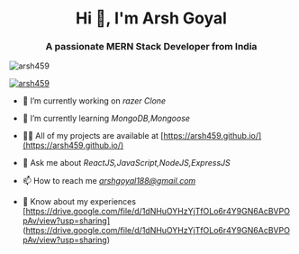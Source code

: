 <h1 align="center">Hi 👋, I'm Arsh Goyal</h1>
<h3 align="center">A passionate MERN Stack Developer from India</h3>

<p align="left"> <img src="https://komarev.com/ghpvc/?username=arsh459&label=Profile%20views&color=0e75b6&style=flat" alt="arsh459" /> </p>

<p align="left"> <a href="https://github.com/ryo-ma/github-profile-trophy"><img src="https://github-profile-trophy.vercel.app/?username=Pradyut267" alt="arsh459" /></a> </p>

- 🔭 I’m currently working on *razer Clone*

- 🌱 I’m currently learning *MongoDB,Mongoose*

- 👨‍💻 All of my projects are available at [https://arsh459.github.io/](https://arsh459.github.io/)

- 💬 Ask me about *ReactJS,JavaScript,NodeJS,ExpressJS*

- 📫 How to reach me *arshgoyal188@gmail.com*

- 📄 Know about my experiences [https://drive.google.com/file/d/1dNHuOYHzYjTfOLo6r4Y9GN6AcBVPOpAv/view?usp=sharing]
(https://drive.google.com/file/d/1dNHuOYHzYjTfOLo6r4Y9GN6AcBVPOpAv/view?usp=sharing)
